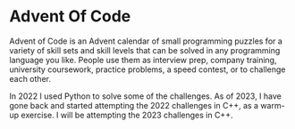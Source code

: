 # Advent Of Code
Advent of Code is an Advent calendar of small programming puzzles for a variety of skill sets and skill levels that can be solved in any programming language you like. People use them as interview prep, company training, university coursework, practice problems, a speed contest, or to challenge each other.

In 2022 I used Python to solve some of the challenges. As of 2023, I have gone back and started attempting the 2022 challenges in C++, as a warm-up exercise. I will be attempting the 2023 challenges in C++.
